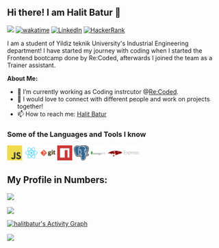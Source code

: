 ## Hi there! I am Halit Batur 👋
![](https://visitor-badge.laobi.icu/badge?page_id=halitbatur)
[![wakatime](https://wakatime.com/badge/user/aca27546-137a-42e1-8e40-7149733ecf88.svg)](https://wakatime.com/@aca27546-137a-42e1-8e40-7149733ecf88)
[![LinkedIn](https://img.shields.io/static/v1?label=LinkedIn&message=Halit&color=181717)](https://www.linkedin.com/in/halit-batur-481253197/)
[![HackerRank](https://img.shields.io/badge/-Hackerrank-181717?style=flat&logo=HackerRank&logoColor=white)](https://www.hackerrank.com/halitfuatbatur)

I am a student of Yildiz teknik University's Industrial Engineering department! I have started my journey with coding when I started the Frontend bootcamp done by Re:Coded, afterwards I joined the team as a Trainer assistant.

  
**About Me:**

- 🌱 I’m currently working as Coding instrcutor @[Re:Coded](https://www.re-coded.com/).
- 💬 I would love to connect with different people and work on projects together!
- 📫 How to reach me: [Halit Batur](https://www.linkedin.com/in/halit-batur-481253197/)

### Some of the Languages and Tools I know 

<code><img height="35" src="https://raw.githubusercontent.com/github/explore/80688e429a7d4ef2fca1e82350fe8e3517d3494d/topics/javascript/javascript.png"></code>
<code><img height="35" src="https://raw.githubusercontent.com/github/explore/80688e429a7d4ef2fca1e82350fe8e3517d3494d/topics/react/react.png"></code>
<code><img height="35" src="https://raw.githubusercontent.com/github/explore/80688e429a7d4ef2fca1e82350fe8e3517d3494d/topics/git/git.png"></code>
<code><img height="35" src="https://raw.githubusercontent.com/github/explore/80688e429a7d4ef2fca1e82350fe8e3517d3494d/topics/npm/npm.png"></code>
<code><img height="35" src="https://raw.githubusercontent.com/github/explore/80688e429a7d4ef2fca1e82350fe8e3517d3494d/topics/postgresql/postgresql.png"></code>
<code><img height="35" src="https://raw.githubusercontent.com/github/explore/80688e429a7d4ef2fca1e82350fe8e3517d3494d/topics/mongodb/mongodb.png"></code>
<code><img height="35" src="https://raw.githubusercontent.com/github/explore/80688e429a7d4ef2fca1e82350fe8e3517d3494d/topics/mongoose/mongoose.png"></code>
<code><img height="35" src="https://raw.githubusercontent.com/github/explore/80688e429a7d4ef2fca1e82350fe8e3517d3494d/topics/express/express.png"></code>



## My Profile in Numbers: 
<a href="#">
  <img align="center" src="https://github-readme-stats.vercel.app/api?username=halitbatur&show_icons=true&count_private=true&theme=dark&hide_border=true" />
</a>

<a href="#"><img align="center" src="http://github-readme-streak-stats.herokuapp.com?user=halitbatur&theme=dark&date_format=M%20j%5B%2C%20Y%5D"></a>

<a href="https://github.com/halitbatur/github-readme-activity-graph"><img alt="halitbatur's Activity Graph" src="https://activity-graph.herokuapp.com/graph?username=halitbatur&hide_border=true&theme=react-dark" /></a>

<a href="#">
  <img align="center" src="https://github-readme-stats.vercel.app/api/top-langs/?username=halitbatur&layout=compact&hide=CSS,html&langs_count=3&theme=dark"/>
</a>
